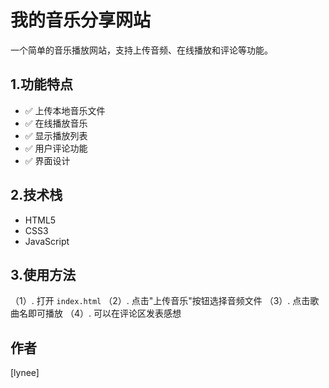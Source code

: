 # 我的音乐分享网站

一个简单的音乐播放网站，支持上传音频、在线播放和评论等功能。

## 1.功能特点
- ✅ 上传本地音乐文件
- ✅ 在线播放音乐
- ✅ 显示播放列表
- ✅ 用户评论功能
- ✅ 界面设计

## 2.技术栈
- HTML5
- CSS3
- JavaScript 

## 3.使用方法
（1）. 打开 `index.html`
（2）. 点击"上传音乐"按钮选择音频文件
（3）. 点击歌曲名即可播放
（4）. 可以在评论区发表感想

## 作者
[lynee]